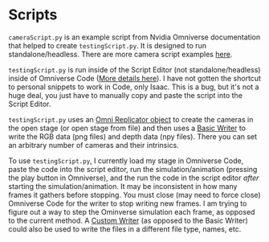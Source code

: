 # Scripts

`cameraScript.py` is an example script from Nvidia Omniverse documentation that helped to create `testingScript.py`. It is designed to run standalone/headless. There are more camera script examples [here](https://docs.omniverse.nvidia.com/extensions/latest/ext_replicator/camera_examples.html).

`testingScript.py` is run inside of the Script Editor (not standalone/headless) inside of Omniverse Code ([More details here](https://docs.omniverse.nvidia.com/app_code/prod_extensions/ext_script-editor.html)). I have not gotten the shortcut to personal snippets to work in Code, only Isaac. This is a bug, but it's not a huge deal, you just have to manually copy and paste the script into the Script Editor.

`testingScript.py` uses an [Omni Replicator object](https://docs.omniverse.nvidia.com/prod_extensions/prod_extensions/ext_replicator.html) to create the cameras in the open stage (or open stage from file) and then uses a [Basic Writer](https://docs.omniverse.nvidia.com/prod_extensions/prod_extensions/ext_replicator/programmatic_visualization.html) to write the RGB data (png files) and depth data (npy files). There you can set an arbitrary number of cameras and their intrinsics.

To use `testingScript.py`, I currently load my stage in Omniverse Code, paste the code into the script editor, run the simulation/animation (pressing the play button in Omniverse), and the run the code in the script editor *after* starting the simulation/animation. It may be inconsistent in how many frames it gathers before stopping. You must close (may need to force close) Omniverse Code for the writer to stop writing new frames. I am trying to figure out a way to step the Ominverse simulation each frame, as opposed to the current method. A [Custom Writer](https://docs.omniverse.nvidia.com/extensions/latest/ext_replicator/custom_writer.html) (as opposed to the Basic Writer) could also be used to write the files in a different file type, names, etc.